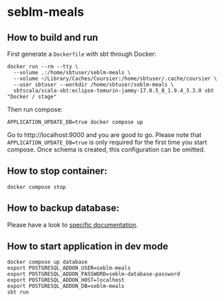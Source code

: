 # seblm-meals

## How to build and run

First generate a `Dockerfile` with sbt through Docker:

```shell
docker run --rm --tty \
  --volume .:/home/sbtuser/seblm-meals \
  --volume ~/Library/Caches/Coursier:/home/sbtuser/.cache/coursier \
  --user sbtuser --workdir /home/sbtuser/seblm-meals \
  sbtscala/scala-sbt:eclipse-temurin-jammy-17.0.5_8_1.9.4_3.3.0 sbt "Docker / stage"
```

Then run compose:

```shell
APPLICATION_UPDATE_DB=true docker compose up
```

Go to http://localhost:9000 and you are good to go. Please note that `APPLICATION_UPDATE_DB=true` is only required for
the first time you start compose. Once schema is created, this configuration can be omitted.

## How to stop container:

```shell
docker compose stop
```

## How to backup database:

Please have a look to [specific documentation](backup/README.md).

## How to start application in dev mode

```shell
docker compose up database
export POSTGRESQL_ADDON_USER=seblm-meals
export POSTGRESQL_ADDON_PASSWORD=seblm-database-password
export POSTGRESQL_ADDON_HOST=localhost
export POSTGRESQL_ADDON_DB=seblm-meals
sbt run
```
